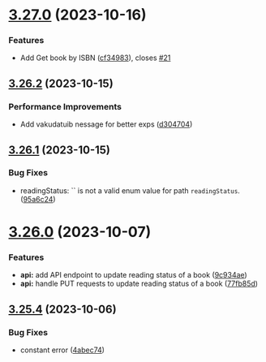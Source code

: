 # [3.27.0](https://github.com/hossainchisty/LeafLine-Server/compare/v3.26.2...v3.27.0) (2023-10-16)


### Features

* Add Get book by ISBN ([cf34983](https://github.com/hossainchisty/LeafLine-Server/commit/cf34983e048a1487c666e2570a02731c6c83089f)), closes [#21](https://github.com/hossainchisty/LeafLine-Server/issues/21)



## [3.26.2](https://github.com/hossainchisty/LeafLine-Server/compare/v3.26.1...v3.26.2) (2023-10-15)


### Performance Improvements

* Add vakudatuib nessage for better exps ([d304704](https://github.com/hossainchisty/LeafLine-Server/commit/d304704015777ea76d9ecdd4441db2d96c716f97))



## [3.26.1](https://github.com/hossainchisty/LeafLine-Server/compare/v3.26.0...v3.26.1) (2023-10-15)


### Bug Fixes

* readingStatus: `` is not a valid enum value for path `readingStatus`. ([95a6c24](https://github.com/hossainchisty/LeafLine-Server/commit/95a6c2492190605ae51c429d6b469b43bd39c2db))



# [3.26.0](https://github.com/hossainchisty/LeafLine-Server/compare/v3.25.4...v3.26.0) (2023-10-07)


### Features

* **api:** add API endpoint to update reading status of a book ([9c934ae](https://github.com/hossainchisty/LeafLine-Server/commit/9c934ae7192120db9e2bdccab4ee1f5915aec9c8))
* **api:** handle PUT requests to update reading status of a book ([77fb85d](https://github.com/hossainchisty/LeafLine-Server/commit/77fb85d7d135a1b7104035e6256186d1233407e6))



## [3.25.4](https://github.com/hossainchisty/LeafLine-Server/compare/v3.25.3...v3.25.4) (2023-10-06)


### Bug Fixes

* constant error ([4abec74](https://github.com/hossainchisty/LeafLine-Server/commit/4abec743fca000090c3f913cd5cf663143db37d7))



